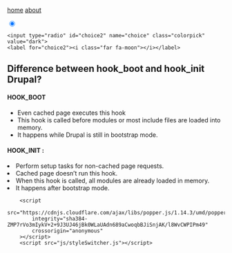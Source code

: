 
<!DOCTYPE html>
<html lang="en">

<head>
    <meta name="description" content="">
    <title>Employee</title>
    <meta charset="utf-8">
    <meta http-equiv="X-UA-Compatible" content="IE=edge">
    <meta name="viewport" content="width=device-width, initial-scale=1">
    <link rel="stylesheet" href="https://cdnjs.cloudflare.com/ajax/libs/font-awesome/5.14.0/css/all.min.css">
 <link rel="stylesheet" href="https://maxcdn.bootstrapcdn.com/bootstrap/4.0.0/css/bootstrap.min.css" integrity="sha384-Gn5384xqQ1aoWXA+058RXPxPg6fy4IWvTNh0E263XmFcJlSAwiGgFAW/dAiS6JXm" crossorigin="anonymous">

</head>
<style type="text/css">



.toggle {
	    width: 15%;
    height: 40px;
    position: relative;
    border: solid 6px #04da97;
    border-radius: 55px;
    transition: transform cubic-bezier(0, 0, 0.30, 2) .4s;
    transform-style: preserve-3d;
    perspective: 800px;
}

.toggle>input[type="radio"] {
    display: none;
}

.toggle>#choice1:checked~#flap {
    transform: rotateY(-180deg);
}

.toggle>#choice1:checked~#flap>.content {
    transform: rotateY(-180deg);
}

.toggle>#choice2:checked~#flap {
    transform: rotateY(0deg);
}

.toggle>label {
   display: inline-block;
    min-width: auto;
    padding: 0px;
    font-size: 1em;
    text-align: center;
    color: #04da97;
    cursor: pointer;
    margin: 2px 0px 0px 17px;
}

.toggle>label,
.toggle>#flap {
    font-weight: bold;
    text-transform: capitalize;
}

.toggle>#flap {
    position: absolute;
    top: calc( 0px - 6px);
    left: 50%;
    height: calc(100% + 6px * 2);
    width: 50%;
    display: flex;
    justify-content: center;
    align-items: center;
    font-size: 30px;
    background-color: #04da97;
    border-top-right-radius: 55px;
    border-bottom-right-radius: 55px;
    transform-style: preserve-3d;
    transform-origin: left;
    transition: transform cubic-bezier(0.4, 0, 0.2, 1) .5s;
}

.toggle>#flap>.content {
    color: #333;
    transition: transform 0s linear .25s;
    transform-style: preserve-3d;
}
</style>
<body>

<a href="index.html">home</a>
<a href="about.html">about</a>
<div class="container col-sm-6 my-1 mr-sm-2">
<form name="colorpick" id="colorpick" class="toggle">
    <input type="radio" id="choice1" name="choice" class="colorpick" value="light" checked>
    <label for="choice1"><i class="fas fa-sun"></i></label>
   
    <input type="radio" id="choice2" name="choice" class="colorpick" value="dark">
    <label for="choice2"><i class="far fa-moon"></i></label>
   <div id="flap"><span class="content"></span></div>
</form>
</div>

<div class="container">
<h2>Difference between hook_boot and hook_init Drupal?</h2>

<h4>HOOK_BOOT</h4>
<ul>
  <li>Even cached page executes this hook</li>
  <li>This hook is called before modules or most include files are loaded into memory.</li>
 <li> It happens while Drupal is still in bootstrap mode.</li>
  </ul>
 <h4> HOOK_INIT :</h4>

 <li> Perform setup tasks for non-cached page requests.</li>
  <li>Cached page doesn’t run this hook.</li>
  <li>When this hook is called, all modules are already loaded in memory.</li>
  <li>It happens after bootstrap mode.</li></ul>

  </div>


 <script
            src="https://code.jquery.com/jquery-3.3.1.min.js"
            integrity="sha256-FgpCb/KJQlLNfOu91ta32o/NMZxltwRo8QtmkMRdAu8="
            crossorigin="anonymous"
        ></script>
        <script
            src="https://cdnjs.cloudflare.com/ajax/libs/popper.js/1.14.3/umd/popper.min.js"
            integrity="sha384-ZMP7rVo3mIykV+2+9J3UJ46jBk0WLaUAdn689aCwoqbBJiSnjAK/l8WvCWPIPm49"
            crossorigin="anonymous"
        ></script>
        <script src="js/styleSwitcher.js"></script>
<script type="text/javascript">
	$(document).ready(function(){
    $('#colorpick').styleSwitcher();
})
</script>
<script type="text/javascript">
	const st = {};

st.flap = document.querySelector('#flap');
st.toggle = document.querySelector('.toggle');

st.choice1 = document.querySelector('#choice1');
st.choice2 = document.querySelector('#choice2');

st.flap.addEventListener('transitionend', () => {

    if (st.choice1.checked) {
        st.toggle.style.transform = 'rotateY(-15deg)';
        setTimeout(() => st.toggle.style.transform = '', 400);
    } else {
        st.toggle.style.transform = 'rotateY(15deg)';
        setTimeout(() => st.toggle.style.transform = '', 400);
    }

})

st.clickHandler = (e) => {

    if (e.target.tagName === 'LABEL') {
        setTimeout(() => {
            st.flap.children[0].textContent = e.target.textContent;
        }, 250);
    }
}

document.addEventListener('DOMContentLoaded', () => {
    st.flap.children[0].textContent = st.choice2.nextElementSibling.textContent;
});

document.addEventListener('click', (e) => st.clickHandler(e));
</script>
  


</body>
</html>
